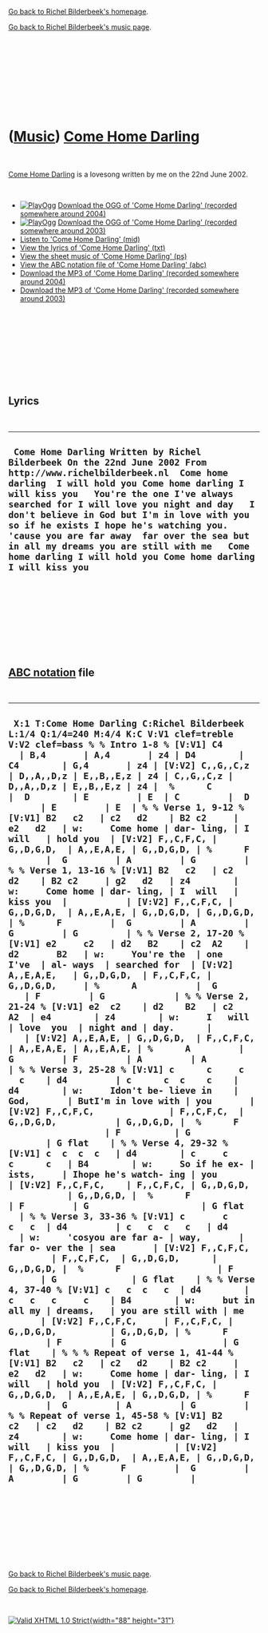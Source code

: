 [Go back to Richel Bilderbeek's homepage](index.htm).

[Go back to Richel Bilderbeek's music page](Music.htm).

 

 

 

 

 

([Music](Music.htm)) [Come Home Darling](SongComeHomeDarling.htm)
=================================================================

 

[Come Home Darling](SongComeHomeDarling.htm) is a lovesong written by me
on the 22nd June 2002.

 

-   [![PlayOgg](http://static.fsf.org/playogg/Play_ogg_80x15.png "I support PlayOgg!")](http://playogg.org)
    [Download the OGG of 'Come Home Darling' (recorded somewhere
    around 2004)](CD03_03ComeHomeDarling.ogg)
-   [![PlayOgg](http://static.fsf.org/playogg/Play_ogg_80x15.png "I support PlayOgg!")](http://playogg.org)
    [Download the OGG of 'Come Home Darling' (recorded somewhere
    around 2003)](CD02_02ComeHomeDarling.ogg)
-   [Listen to 'Come Home Darling' (mid)](SongComeHomeDarling.mid)
-   [View the lyrics of 'Come Home Darling'
    (txt)](SongComeHomeDarling.txt)
-   [View the sheet music of 'Come Home Darling'
    (ps)](SongComeHomeDarling.ps)
-   [View the ABC notation file of 'Come Home Darling'
    (abc)](SongComeHomeDarling.abc)
-   [Download the MP3 of 'Come Home Darling' (recorded somewhere
    around 2004)](CD03_03ComeHomeDarling.mp3)
-   [Download the MP3 of 'Come Home Darling' (recorded somewhere
    around 2003)](CD02_02ComeHomeDarling.mp3)

 

 

 

 

 

Lyrics
------

 

  -------------------------------------------------------------------------------------------------------------------------------------------------------------------------------------------------------------------------------------------------------------------------------------------------------------------------------------------------------------------------------------------------------------------------------------------------------------------------------------------------------------------
  ` Come Home Darling Written by Richel Bilderbeek On the 22nd June 2002 From http://www.richelbilderbeek.nl  Come home darling  I will hold you Come home darling I will kiss you   You're the one I've always searched for I will love you night and day   I don't believe in God but I'm in love with you  so if he exists I hope he's watching you. 'cause you are far away  far over the sea but in all my dreams you are still with me   Come home darling I will hold you Come home darling I will kiss you`
  -------------------------------------------------------------------------------------------------------------------------------------------------------------------------------------------------------------------------------------------------------------------------------------------------------------------------------------------------------------------------------------------------------------------------------------------------------------------------------------------------------------------

 

 

 

 

 

[ABC notation](MusicAbc.htm) file
---------------------------------

 

  --------------------------------------------------------------------------------------------------------------------------------------------------------------------------------------------------------------------------------------------------------------------------------------------------------------------------------------------------------------------------------------------------------------------------------------------------------------------------------------------------------------------------------------------------------------------------------------------------------------------------------------------------------------------------------------------------------------------------------------------------------------------------------------------------------------------------------------------------------------------------------------------------------------------------------------------------------------------------------------------------------------------------------------------------------------------------------------------------------------------------------------------------------------------------------------------------------------------------------------------------------------------------------------------------------------------------------------------------------------------------------------------------------------------------------------------------------------------------------------------------------------------------------------------------------------------------------------------------------------------------------------------------------------------------------------------------------------------------------------------------------------------------------------------------------------------------------------------------------------------------------------------------------------------------------------------------------------------------------------------------------------------------------------------------------------------------------------------------------------------------------------------------------------------------------------------------------------------------------------------------------------------------------------------------------------------------------------------------------------------------------------------------------------------------------------------------------------------------------------------------------------------------------------------------------------------------------------------------------------------------------------------------------------------------------------------------------------------------------------------------------------------------------------------------------------------------------------------------------------------------------------------------------------------------------------------------------------------------------------------------------------------------------------------------------------------------------------------------------------------------------------------------------------------------------------------------------------------------------------------------------------------------------------------------------------------------------------------------------------------------------------------------------------------
  ` X:1 T:Come Home Darling C:Richel Bilderbeek L:1/4 Q:1/4=240 M:4/4 K:C V:V1 clef=treble V:V2 clef=bass % % Intro 1-8 % [V:V1] C4        | B,4       | A,4       | z4 | D4        | C4        | G,4       | z4 | [V:V2] C,,G,,C,z | D,,A,,D,z | E,,B,,E,z | z4 | C,,G,,C,z | D,,A,,D,z | E,,B,,E,z | z4 |  %      C         |  D        | E         | E  | C         |  D        | E         | E  | % % Verse 1, 9-12 % [V:V1] B2   c2   | c2   d2    | B2 c2     | e2   d2   | w:     Come home | dar- ling, | I  will   | hold you  | [V:V2] F,,C,F,C, | G,,D,G,D,  | A,,E,A,E, | G,,D,G,D, | %      F         |  G         | A         | G         | % % Verse 1, 13-16 % [V:V1] B2   c2   | c2   d2    | B2 c2     | g2   d2   | z4        | w:     Come home | dar- ling, | I  will   | kiss you  |           | [V:V2] F,,C,F,C, | G,,D,G,D,  | A,,E,A,E, | G,,D,G,D, | G,,D,G,D, | %      F         |  G         | A         | G         | G         | % % Verse 2, 17-20 % [V:V1] e2     c2   | d2   B2    | c2  A2    | d2       B2   | w:     You're the  | one  I've  | al- ways  | searched for  | [V:V2] A,,E,A,E,   | G,,D,G,D,  | F,,C,F,C, | G,,D,G,D,     | %      A           |  G         | F         | G             | % % Verse 2, 21-24 % [V:V1] e2  c2    | d2    B2   | c2    A2  | e4        | z4        | w:     I   will  | love  you  | night and | day.      |           | [V:V2] A,,E,A,E, | G,,D,G,D,  | F,,C,F,C, | A,,E,A,E, | A,,E,A,E, | %      A         |  G         | F         | A         | A         | % % Verse 3, 25-28 % [V:V1] c      c     c    c    | d4         | c      c  c    c    | d4        | w:     Idon't be- lieve in    | God,       | ButI'm in love with | you       | [V:V2] F,,C,F,C,              | F,,C,F,C,  | G,,D,G,D,           | G,,D,G,D, |  %      F                      | F          | G                   | G flat    | % % Verse 4, 29-32 % [V:V1] c  c  c  c   | d4        | c     c    c      c   | B4        | w:     So if he ex- | ists,     | Ihope he's watch- ing | you       | [V:V2] F,,C,F,C,    | F,,C,F,C, | G,,D,G,D,             | G,,D,G,D, |  %      F            | F         | G                     | G flat    | % % Verse 3, 33-36 % [V:V1] c       c   c   c  | d4         | c   c  c   c   | d4        | w:     'cosyou are far a- | way,       | far o- ver the | sea       | [V:V2] F,,C,F,C,          | F,,C,F,C,  | G,,D,G,D,      | G,,D,G,D, |  %      F                  | F          | G              | G flat    | % % Verse 4, 37-40 % [V:V1] c   c  c   c  | d4        | c   c   c     c    | B4        | w:     but in all my | dreams,   | you are still with | me        | [V:V2] F,,C,F,C,     | F,,C,F,C, | G,,D,G,D,          | G,,D,G,D, | %      F             | F         | G                  | G flat    | % % % Repeat of verse 1, 41-44 % [V:V1] B2   c2   | c2   d2    | B2 c2     | e2   d2   | w:     Come home | dar- ling, | I  will   | hold you  | [V:V2] F,,C,F,C, | G,,D,G,D,  | A,,E,A,E, | G,,D,G,D, | %      F         |  G         | A         | G         | % % Repeat of verse 1, 45-58 % [V:V1] B2   c2   | c2   d2    | B2 c2     | g2   d2   | z4        | w:     Come home | dar- ling, | I  will   | kiss you  |           | [V:V2] F,,C,F,C, | G,,D,G,D,  | A,,E,A,E, | G,,D,G,D, | G,,D,G,D, | %      F         |  G         | A         | G         | G         |`
  --------------------------------------------------------------------------------------------------------------------------------------------------------------------------------------------------------------------------------------------------------------------------------------------------------------------------------------------------------------------------------------------------------------------------------------------------------------------------------------------------------------------------------------------------------------------------------------------------------------------------------------------------------------------------------------------------------------------------------------------------------------------------------------------------------------------------------------------------------------------------------------------------------------------------------------------------------------------------------------------------------------------------------------------------------------------------------------------------------------------------------------------------------------------------------------------------------------------------------------------------------------------------------------------------------------------------------------------------------------------------------------------------------------------------------------------------------------------------------------------------------------------------------------------------------------------------------------------------------------------------------------------------------------------------------------------------------------------------------------------------------------------------------------------------------------------------------------------------------------------------------------------------------------------------------------------------------------------------------------------------------------------------------------------------------------------------------------------------------------------------------------------------------------------------------------------------------------------------------------------------------------------------------------------------------------------------------------------------------------------------------------------------------------------------------------------------------------------------------------------------------------------------------------------------------------------------------------------------------------------------------------------------------------------------------------------------------------------------------------------------------------------------------------------------------------------------------------------------------------------------------------------------------------------------------------------------------------------------------------------------------------------------------------------------------------------------------------------------------------------------------------------------------------------------------------------------------------------------------------------------------------------------------------------------------------------------------------------------------------------------------------------------------------------

 

 

 

 

 

[Go back to Richel Bilderbeek's music page](Music.htm).

[Go back to Richel Bilderbeek's homepage](index.htm).

 

[![Valid XHTML 1.0 Strict](valid-xhtml10.png){width="88"
height="31"}](http://validator.w3.org/check?uri=referer)
